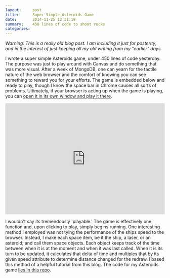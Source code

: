 ```yaml
---
layout:     post
title:      Super Simple Asteroids Game
date:       2014-11-25 12:31:19
summary:    450 lines of code to shoot rocks
categories: 
---
```


_Warning: This is a really old blog post. I am including it just for posterity, and in the interest of just keeping all my old writing from my "earlier" days._

I wrote a super simple Asteroids game, under 450 lines of code yesterday. The purpose was just to play around with Canvas and do something that was more visual. After a week of MongoDB, one can yearn for the tactile nature of the web browser and the comfort of knowing you can see something to reward you for your efforts. The game is embedded below and ready to play, though I know the space bar in Chrome causes all sorts of problems. Ultimately, if your browser is acting up when the game is playing, you can [open it in its own window and play it there](http://kuanbutts.com/blog/embed/asteroids/index.html).

<embed src="http://kuanbutts.com/blog/embed/asteroids/index.html" style="width:100%;height:350px"></embed>

I wouldn't say its tremendously 'playable.' The game is effectively one function and, upon clicking to play, simply begins running. One interesting method I employed was not tying the performance of the ships speed to the browser. Instead, I make each space item, be it the ship, a laser, or an asteroid; and call them space objects. Each object keeps track of the time between when it is at the moment and when it was last called. When it is its turn to be updated, it calculates that delta of time and multiples that by its given speed attribute to determine distance changed for the redraw. I based this method of a helpful tutorial from this blog. The code for my Asteroids game [lies in this repo](https://github.com/kuanb/asteroids).